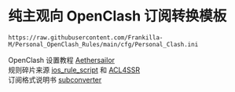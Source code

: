 # 纯主观向 OpenClash 订阅转换模板

```
https://raw.githubusercontent.com/Frankilla-M/Personal_OpenClash_Rules/main/cfg/Personal_Clash.ini
```

OpenClash 设置教程 [Aethersailor](https://github.com/Aethersailor/Custom_OpenClash_Rules)  
规则碎片来源 [ios_rule_script](https://github.com/blackmatrix7/ios_rule_script/tree/master/rule/Clash) 和 [ACL4SSR](https://github.com/ACL4SSR/ACL4SSR/tree/master/Clash)  
订阅格式说明书 [subconverter](https://github.com/tindy2013/subconverter/blob/master/README-cn.md)
